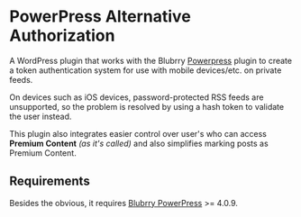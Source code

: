 PowerPress Alternative Authorization
=======

A WordPress plugin that works with the Blubrry [Powerpress][1] plugin to create a token authentication system for use with mobile devices/etc. on private feeds.

On devices such as iOS devices, password-protected RSS feeds are unsupported, so the problem is resolved by using a hash token to validate the user instead.

This plugin also integrates easier control over user's who can access **Premium Content** *(as it's called)* and also simplifies marking posts as Premium Content.

Requirements
------------
Besides the obvious, it requires [Blubrry PowerPress][2] >= 4.0.9.


  [1]: http://create.blubrry.com/resources/powerpress/
  [2]: http://wordpress.org/plugins/powerpress/
